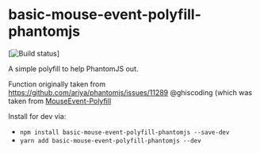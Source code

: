 # basic-mouse-event-polyfill-phantomjs

[![Build status](https://api.travis-ci.org/lechu1985/basic-mouse-event-polyfill-phantomjs.svg?branch=master)]

A simple polyfill to help PhantomJS out.



Function originally taken from https://github.com/ariya/phantomjs/issues/11289
@ghiscoding (which was taken from [MouseEvent-Polyfill](https://developer.mozilla.org/en-US/docs/Web/API/MouseEvent/MouseEvent#Polyfill)

Install for dev via:

- `npm install basic-mouse-event-polyfill-phantomjs --save-dev`
- `yarn add basic-mouse-event-polyfill-phantomjs --dev`

